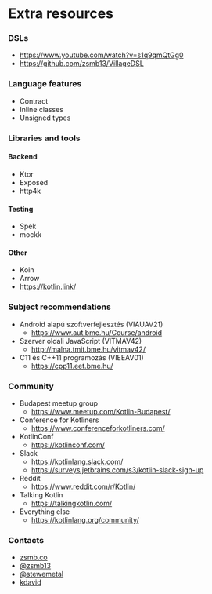 # Extra resources

### DSLs

- https://www.youtube.com/watch?v=s1q9qmQtGg0
- https://github.com/zsmb13/VillageDSL

### Language features

- Contract
- Inline classes
- Unsigned types

### Libraries and tools

#### Backend

- Ktor
- Exposed
- http4k

#### Testing

- Spek
- mockk

#### Other

- Koin
- Arrow
- https://kotlin.link/

### Subject recommendations

- Android alapú szoftverfejlesztés (VIAUAV21)
	- https://www.aut.bme.hu/Course/android
- Szerver oldali JavaScript (VITMAV42)
	- http://malna.tmit.bme.hu/vitmav42/
- C11 és C++11 programozás (VIEEAV01)
	- https://cpp11.eet.bme.hu/

### Community

- Budapest meetup group
	- https://www.meetup.com/Kotlin-Budapest/
- Conference for Kotliners
	- https://www.conferenceforkotliners.com/
- KotlinConf
	- https://kotlinconf.com/
- Slack
	- https://kotlinlang.slack.com/
	- https://surveys.jetbrains.com/s3/kotlin-slack-sign-up
- Reddit
	- https://www.reddit.com/r/Kotlin/
- Talking Kotlin
	- https://talkingkotlin.com/
- Everything else
	- https://kotlinlang.org/community/

### Contacts

- [zsmb.co](https://zsmb.co)
- [@zsmb13](https://twitter.com/zsmb13)
- [@stewemetal](https://twitter.com/stewemetal)
- [kdavid](https://www.facebook.com/david.koplanyi.56)
